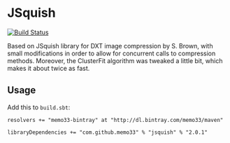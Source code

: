 JSquish
=======

[![Build Status](https://travis-ci.org/memo33/jsquish.svg?branch=master)](https://travis-ci.org/memo33/jsquish)

Based on JSquish library for DXT image compression by S. Brown, with small
modifications in order to allow for concurrent calls to compression methods.
Moreover, the ClusterFit algorithm was tweaked a little bit, which makes it
about twice as fast.

Usage
-----

Add this to `build.sbt`:

    resolvers += "memo33-bintray" at "http://dl.bintray.com/memo33/maven"

    libraryDependencies += "com.github.memo33" % "jsquish" % "2.0.1"
